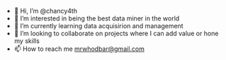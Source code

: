 - 👋 Hi, I’m @chancy4th
- 👀 I’m interested in being the best data miner in the world
- 🌱 I’m currently learning data acquisirion and management
- 💞️ I’m looking to collaborate on projects where I can add value or hone my skills
- 📫 How to reach me mrwhodbar@gmail.com

<!---
chancy4th/chancy4th is a ✨ special ✨ repository because its `README.md` (this file) appears on your GitHub profile.
You can click the Preview link to take a look at your changes.
--->
